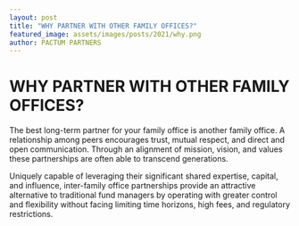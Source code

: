 ```yaml
---
layout: post
title: "WHY PARTNER WITH OTHER FAMILY OFFICES?"
featured_image: assets/images/posts/2021/why.png
author: PACTUM PARTNERS
---
```


# WHY PARTNER WITH OTHER FAMILY OFFICES?

The best long-term partner for your family office is another family office. A relationship among peers encourages trust, mutual respect, and direct and open communication. Through an alignment of mission, vision, and values these partnerships are often able to transcend generations.  

Uniquely capable of leveraging their significant shared expertise, capital, and influence, inter-family office partnerships provide an attractive alternative to traditional fund managers by operating with greater control and flexibility without facing limiting time horizons, high fees, and regulatory restrictions.
